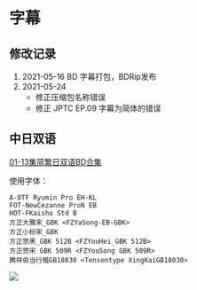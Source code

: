 # 字幕

## 修改记录

1. 2021-05-16  BD 字幕打包，BDRip发布
2. 2021-05-24  
    - 修正压缩包名称错误
    - 修正 JPTC EP.09 字幕为简体的错误

## 中日双语

[01-13集简繁日双语BD合集](https://github.com/Nekomoekissaten-SUB/Nekomoekissaten-Storage/releases/download/subtitle_pkg/Appare-Ranman_BD_JPCH.7z)

使用字体：
```
A-OTF Ryumin Pro EH-KL
FOT-NewCezanne ProN EB
HOT-FKaisho Std B
方正大雅宋_GBK <FZYaSong-EB-GBK>
方正小标宋_GBK
方正悠黑_GBK 512B <FZYouHei_GBK 512B>
方正悠宋 GBK 509R <FZYouSong GBK 509R>
腾祥伯当行楷GB18030 <Tensentype XingKaiGB18030>
```

![](https://nekomoe.pages.dev/images/2020-07/Appare-Ranman.jpg)